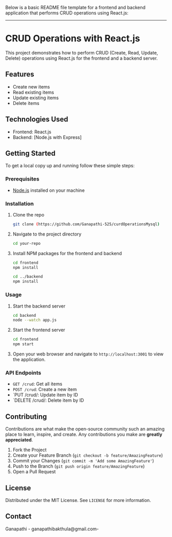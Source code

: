 Below is a basic README file template for a frontend and backend application that performs CRUD operations using React.js:

---

# CRUD Operations with React.js

This project demonstrates how to perform CRUD (Create, Read, Update, Delete) operations using React.js for the frontend and a backend server.

## Features

- Create new items
- Read existing items
- Update existing items
- Delete items

## Technologies Used

- Frontend: React.js
- Backend: [Node.js with Express]

## Getting Started

To get a local copy up and running follow these simple steps:

### Prerequisites

- [Node.js](https://nodejs.org/en/) installed on your machine

### Installation

1. Clone the repo
   ```sh
   git clone (https://github.com/Ganapathi-525/curdOperationsMysql)
   ```
2. Navigate to the project directory
   ```sh
   cd your-repo
   ```
3. Install NPM packages for the frontend and backend
   ```sh
   cd frontend
   npm install

   cd ../backend
   npm install
   ```

### Usage

1. Start the backend server
   ```sh
   cd backend
   node --watch app.js
   ```
2. Start the frontend server
   ```sh
   cd frontend
   npm start
   ```
3. Open your web browser and navigate to `http://localhost:3001` to view the application.

### API Endpoints

- `GET /crud`: Get all items
- `POST /crud`: Create a new item
- `PUT /crud/: Update item by ID
- `DELETE /crud/: Delete item by ID

## Contributing

Contributions are what make the open-source community such an amazing place to learn, inspire, and create. Any contributions you make are **greatly appreciated**.

1. Fork the Project
2. Create your Feature Branch (`git checkout -b feature/AmazingFeature`)
3. Commit your Changes (`git commit -m 'Add some AmazingFeature'`)
4. Push to the Branch (`git push origin feature/AmazingFeature`)
5. Open a Pull Request

## License

Distributed under the MIT License. See `LICENSE` for more information.

## Contact

Ganapathi - ganapathibakthula@gmail.com- 





